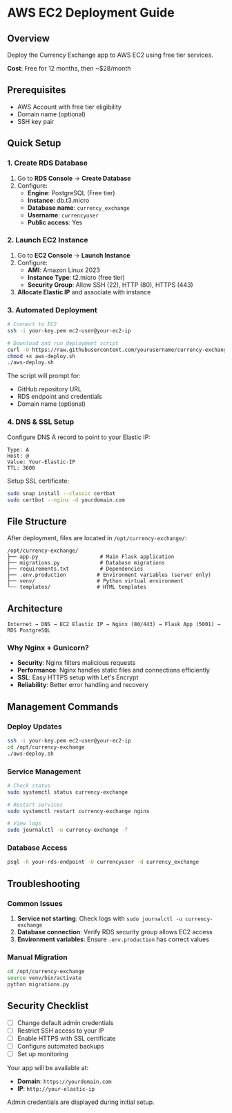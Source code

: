 # AWS EC2 Deployment Guide

## Overview
Deploy the Currency Exchange app to AWS EC2 using free tier services.

**Cost**: Free for 12 months, then ~$28/month

## Prerequisites
- AWS Account with free tier eligibility
- Domain name (optional)
- SSH key pair

## Quick Setup

### 1. Create RDS Database
1. Go to **RDS Console** → **Create Database**
2. Configure:
   - **Engine**: PostgreSQL (Free tier)
   - **Instance**: db.t3.micro
   - **Database name**: `currency_exchange`
   - **Username**: `currencyuser`
   - **Public access**: Yes

### 2. Launch EC2 Instance
1. Go to **EC2 Console** → **Launch Instance**
2. Configure:
   - **AMI**: Amazon Linux 2023
   - **Instance Type**: t2.micro (free tier)
   - **Security Group**: Allow SSH (22), HTTP (80), HTTPS (443)
3. **Allocate Elastic IP** and associate with instance

### 3. Automated Deployment
```bash
# Connect to EC2
ssh -i your-key.pem ec2-user@your-ec2-ip

# Download and run deployment script
curl -O https://raw.githubusercontent.com/yourusername/currency-exchange/main/aws-deploy.sh
chmod +x aws-deploy.sh
./aws-deploy.sh
```

The script will prompt for:
- GitHub repository URL
- RDS endpoint and credentials
- Domain name (optional)

### 4. DNS & SSL Setup
Configure DNS A record to point to your Elastic IP:
```
Type: A
Host: @
Value: Your-Elastic-IP
TTL: 3600
```

Setup SSL certificate:
```bash
sudo snap install --classic certbot
sudo certbot --nginx -d yourdomain.com
```

## File Structure
After deployment, files are located in `/opt/currency-exchange/`:
```
/opt/currency-exchange/
├── app.py                    # Main Flask application
├── migrations.py             # Database migrations
├── requirements.txt          # Dependencies
├── .env.production          # Environment variables (server only)
├── venv/                    # Python virtual environment
└── templates/               # HTML templates
```

## Architecture
```
Internet → DNS → EC2 Elastic IP → Nginx (80/443) → Flask App (5001) → RDS PostgreSQL
```

### Why Nginx + Gunicorn?
- **Security**: Nginx filters malicious requests
- **Performance**: Nginx handles static files and connections efficiently
- **SSL**: Easy HTTPS setup with Let's Encrypt
- **Reliability**: Better error handling and recovery

## Management Commands

### Deploy Updates
```bash
ssh -i your-key.pem ec2-user@your-ec2-ip
cd /opt/currency-exchange
./aws-deploy.sh
```

### Service Management
```bash
# Check status
sudo systemctl status currency-exchange

# Restart services
sudo systemctl restart currency-exchange nginx

# View logs
sudo journalctl -u currency-exchange -f
```

### Database Access
```bash
psql -h your-rds-endpoint -U currencyuser -d currency_exchange
```

## Troubleshooting

### Common Issues
1. **Service not starting**: Check logs with `sudo journalctl -u currency-exchange`
2. **Database connection**: Verify RDS security group allows EC2 access
3. **Environment variables**: Ensure `.env.production` has correct values

### Manual Migration
```bash
cd /opt/currency-exchange
source venv/bin/activate
python migrations.py
```

## Security Checklist
- [ ] Change default admin credentials
- [ ] Restrict SSH access to your IP
- [ ] Enable HTTPS with SSL certificate
- [ ] Configure automated backups
- [ ] Set up monitoring

Your app will be available at:
- **Domain**: `https://yourdomain.com`
- **IP**: `http://your-elastic-ip`

Admin credentials are displayed during initial setup.